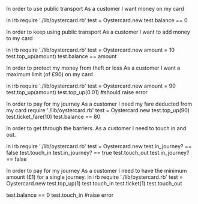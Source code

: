 In order to use public transport
As a customer
I want money on my card

in irb
require './lib/oystercard.rb'
test = Oystercard.new
test.balance == 0

In order to keep using public transport
As a customer
I want to add money to my card

in irb
require './lib/oystercard.rb'
test = Oystercard.new
amount = 10
test.top_up(amount)
test.balance == amount

In order to protect my money from theft or loss
As a customer
I want a maximum limit (of £90) on my card

in irb
require './lib/oystercard.rb'
test = Oystercard.new
amount = 90
test.top_up(amount)
test.top_up(0.01)    #should raise error

In order to pay for my journey
As a customer
I need my fare deducted from my card
require './lib/oystercard.rb'
test = Oystercard.new
test.top_up(90)
test.ticket_fare(10)
test.balance == 80

In order to get through the barriers.
As a customer
I need to touch in and out.

in irb
require './lib/oystercard.rb'
test = Oystercard.new
test.in_journey? == false
test.touch_in
test.in_journey? == true
test.touch_out
test.in_journey? == false

In order to pay for my journey
As a customer
I need to have the minimum amount (£1) for a single journey.
in irb
require './lib/oystercard.rb'
test = Oystercard.new
test.top_up(1)
test.touch_in
test.ticket(1)
test.touch_out

test.balance == 0
test.touch_in #raise error
